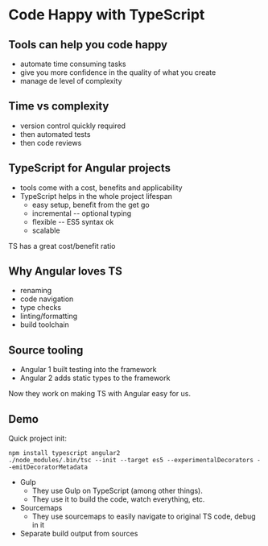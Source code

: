 # Code Happy with TypeScript

## Tools can help you code happy
* automate time consuming tasks
* give you more confidence in the quality of what you create
* manage de level of complexity

## Time vs complexity
* version control quickly required
* then automated tests
* then code reviews

## TypeScript for Angular projects
* tools come with a cost, benefits and applicability
* TypeScript helps in the whole project lifespan
  * easy setup, benefit from the get go
  * incremental -- optional typing
  * flexible -- ES5 syntax ok
  * scalable

TS has a great cost/benefit ratio

## Why Angular loves TS
* renaming
* code navigation
* type checks
* linting/formatting
* build toolchain

## Source tooling
* Angular 1 built testing into the framework
* Angular 2 adds static types to the framework

Now they work on making TS with Angular easy for us.

## Demo
Quick project init:

```
npm install typescript angular2
./node_modules/.bin/tsc --init --target es5 --experimentalDecorators --emitDecoratorMetadata
```

* Gulp
  * They use Gulp on TypeScript (among other things).
  * They use it to build the code, watch everything, etc.
* Sourcemaps
  * They use sourcemaps to easily navigate to original TS code, debug in it
* Separate build output from sources












